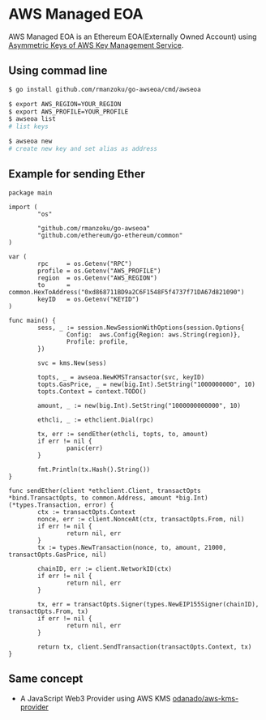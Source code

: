 # AWS Managed EOA
AWS Managed EOA is an Ethereum EOA(Externally Owned Account) using [Asymmetric Keys of AWS Key Management Service](https://docs.aws.amazon.com/kms/latest/developerguide/symmetric-asymmetric.html).

## Using commad line

```sh
$ go install github.com/rmanzoku/go-awseoa/cmd/awseoa

$ export AWS_REGION=YOUR_REGION
$ export AWS_PROFILE=YOUR_PROFILE
$ awseoa list
# list keys

$ awseoa new
# create new key and set alias as address
```

## Example for sending Ether

```golang
package main

import (
        "os"

        "github.com/rmanzoku/go-awseoa"
        "github.com/ethereum/go-ethereum/common"
)

var (
        rpc     = os.Getenv("RPC")
        profile = os.Getenv("AWS_PROFILE")
        region  = os.Getenv("AWS_REGION")
        to      = common.HexToAddress("0xd868711BD9a2C6F1548F5f4737f71DA67d821090")
        keyID   = os.Getenv("KEYID")
)

func main() {
        sess, _ := session.NewSessionWithOptions(session.Options{
                Config:  aws.Config{Region: aws.String(region)},
                Profile: profile,
        })

        svc = kms.New(sess)

        topts, _ = awseoa.NewKMSTransactor(svc, keyID)
        topts.GasPrice, _ = new(big.Int).SetString("1000000000", 10)
        topts.Context = context.TODO()

        amount, _ := new(big.Int).SetString("1000000000000", 10)

        ethcli, _ := ethclient.Dial(rpc)

        tx, err := sendEther(ethcli, topts, to, amount)
        if err != nil {
                panic(err)
        }

        fmt.Println(tx.Hash().String())
}

func sendEther(client *ethclient.Client, transactOpts *bind.TransactOpts, to common.Address, amount *big.Int) (*types.Transaction, error) {
        ctx := transactOpts.Context
        nonce, err := client.NonceAt(ctx, transactOpts.From, nil)
        if err != nil {
                return nil, err
        }
        tx := types.NewTransaction(nonce, to, amount, 21000, transactOpts.GasPrice, nil)

        chainID, err := client.NetworkID(ctx)
        if err != nil {
                return nil, err
        }

        tx, err = transactOpts.Signer(types.NewEIP155Signer(chainID), transactOpts.From, tx)
        if err != nil {
                return nil, err
        }

        return tx, client.SendTransaction(transactOpts.Context, tx)
}
```

## Same concept
- A JavaScript Web3 Provider using AWS KMS [odanado/aws-kms-provider](https://github.com/odanado/aws-kms-provider)
